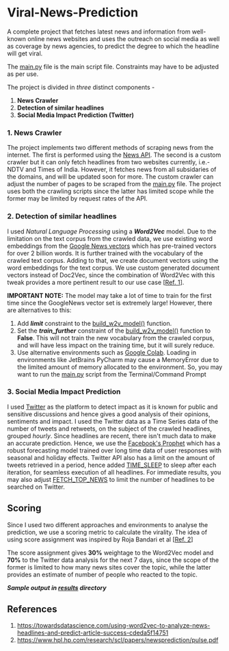 # Viral-News-Prediction
A complete project that fetches latest news and information from well-known online news websites and uses the outreach on social media as well as coverage by news agencies, to predict the degree to which the headline will get viral.

The [main.py](main.py) file is the main script file. Constraints may have to be adjusted as per use.

The project is divided in _three_ distinct components - 
1. **News Crawler**
2. **Detection of similar headlines**
3. **Social Media Impact Prediction (Twitter)**

### 1. News Crawler
The project implements two different methods of scraping news from the internet. The first is performed using the [News API](https://newsapi.org/). The second is a custom crawler but it can only fetch headlines from two websites currently, i.e.- NDTV and Times of India. However, it fetches news from all subsidaries of the domains, and will be updated soon for more. The custom crawler can adjust the number of pages to be scraped from the [main.py](main.py) file. The project uses both the crawling scripts since the latter has limited scope while the former may be limited by request rates of the API.

### 2. Detection of similar headlines
I used _Natural Language Processing_ using a ***Word2Vec*** model. Due to the limitation on the text corpus from the crawled data, we use existing word embeddings from the [Google News vectors](https://github.com/mmihaltz/word2vec-GoogleNews-vectors) which has pre-trained vectors for over 2 billion words. It is further trained with the vocabulary of the crawled text corpus. Adding to that, we create document vectors using the word embeddings for the text corpus. We use custom generated document vectors instead of Doc2Vec, since the combination of Word2Vec with this tweak provides a more pertinent result to our use case [[Ref. 1](https://towardsdatascience.com/using-word2vec-to-analyze-news-headlines-and-predict-article-success-cdeda5f14751)]. 

**IMPORTANT NOTE:** The model may take a lot of time to train for the first time since the GoogleNews vector set is extremely large! However, there are alternatives to this:
1. Add ***limit*** constraint to the [build_w2v_model()](viral_news_check.py) function.
2. Set the ***train_further*** constraint of the [build_w2v_model()](viral_news_check.py) function to **False**. This will not train the new vocabulary from the crawled corpus, and will have less impact on the training time, but it will surely reduce.
3. Use alternative environments such as [Google Colab](https://colab.research.google.com/). Loading in environments like JetBrains PyCharm may cause a MemoryError due to the limited amount of memory allocated to the environment. So, you may want to run the [main.py](main.py) script from the Terminal/Command Prompt

### 3. Social Media Impact Prediction
I used [Twitter](https://developer.twitter.com/en) as the platform to detect impact as it is known for public and sensitive discussions and hence gives a good analysis of their opinions, sentiments and impact. I used the Twitter data as a Time Series data of the number of tweets and retweets, on the subject of the crawled headlines, grouped _hourly_. Since headlines are recent, there isn't much data to make an accurate prediction. Hence, we use the [Facebook's Prophet](https://facebook.github.io/prophet/) which has a robust forecasting model trained over long time data of user responses with seasonal and holiday effects. Twitter API also has a limit on the amount of tweets retrieved in a period, hence added [TIME_SLEEP](main.py) to sleep after each iteration, for seamless execution of all headlines. For immediate results, you may also adjust [FETCH_TOP_NEWS](main.py) to limit the number of headlines to be searched on Twitter.  

## Scoring 
Since I used two different approaches and environments to analyse the prediction, we use a scoring metric to calculate the virality. The idea of using score assignment was inspired by Roja Bandari et al [[Ref. 2](https://www.hpl.hp.com/research/scl/papers/newsprediction/pulse.pdf)]

The score assignment gives **30%** weightage to the Word2Vec model and **70%** to the Twitter data analysis for the next 7 days, since the scope of the former is limited to how many news sites cover the topic, while the latter provides an estimate of number of people who reacted to the topic. 

**_Sample output in [results](results) directory_**

## References
1. https://towardsdatascience.com/using-word2vec-to-analyze-news-headlines-and-predict-article-success-cdeda5f14751
2. https://www.hpl.hp.com/research/scl/papers/newsprediction/pulse.pdf
